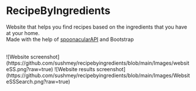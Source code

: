 # RecipeByIngredients
Website that helps you find recipes based on the ingredients that you have at your home.
<br>
Made with the help of [spoonacularAPI](https://spoonacular.com/food-api) and Bootstrap
<br>

<br>
![Website screenshot](https://github.com/sushmey/recipebyingredients/blob/main/Images/websiteSS.png?raw=true)
![Website results screenshot](https://github.com/sushmey/recipebyingredients/blob/main/Images/WebsiteSSSearch.png?raw=true)
<br>
